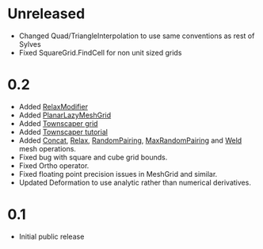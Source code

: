 # Unreleased
* Changed Quad/TriangleInterpolation to use same conventions as rest of Sylves
* Fixed SquareGrid.FindCell for non unit sized grids

# 0.2

* Added [RelaxModifier](modifiers/relaxmodifier.md)
* Added [PlanarLazyMeshGrid](grids/planarlazymeshgrid.md)
* Added [Townscaper grid](xref:Sylves.TownscaperGrid)
* Added [Townscaper tutorial](tutorials/townscaper.md)
* Added [Concat](xref:Sylves.MeshDataOperations.Concat(System.Collections.Generic.IEnumerable{Sylves.MeshData},System.Collections.Generic.List{System.Int32[]}@)), [Relax](xref:Sylves.MeshDataOperations.Relax(Sylves.MeshData,System.Int32)), [RandomPairing](xref:Sylves.MeshDataOperations.RandomPairing(Sylves.MeshData,System.Func{System.Double})), [MaxRandomPairing](xref:Sylves.MeshDataOperations.MaxRandomPairing(Sylves.MeshData,System.Func{System.Double})) and [Weld](xref:Sylves.MeshDataOperations.Weld(Sylves.MeshData,System.Single)) mesh operations.
* Fixed bug with square and cube grid bounds.
* Fixed Ortho operator.
* Fixed floating point precision issues in MeshGrid and similar.
* Updated Deformation to use analytic rather than numerical derivatives.

# 0.1

* Initial public release